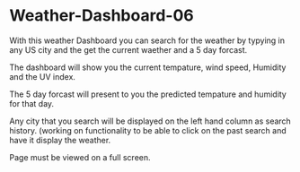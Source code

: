 # Weather-Dashboard-06

With this weather Dashboard you can search for the weather by typying in any US city and the get the current waether and a 5 day forcast. 

The dashboard will show you the current tempature, wind speed, Humidity and the UV index.

The 5 day forcast will present to you the predicted tempature and humidity for that day. 

Any city that you search will be displayed on the left hand column as search history. (working on functionality to be able to click on the past search and have it display the weather. 

Page must be viewed on a full screen. 
